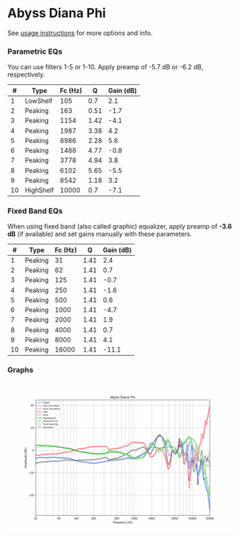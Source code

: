 # Abyss Diana Phi
See [usage instructions](https://github.com/jaakkopasanen/AutoEq#usage) for more options and info.

### Parametric EQs
You can use filters 1-5 or 1-10. Apply preamp of -5.7 dB or -6.2 dB, respectively.

|   # | Type      |   Fc (Hz) |    Q |   Gain (dB) |
|-----|-----------|-----------|------|-------------|
|   1 | LowShelf  |       105 | 0.7  |         2.1 |
|   2 | Peaking   |       163 | 0.51 |        -1.7 |
|   3 | Peaking   |      1154 | 1.42 |        -4.1 |
|   4 | Peaking   |      1987 | 3.38 |         4.2 |
|   5 | Peaking   |      8986 | 2.28 |         5.6 |
|   6 | Peaking   |      1488 | 4.77 |        -0.8 |
|   7 | Peaking   |      3778 | 4.94 |         3.8 |
|   8 | Peaking   |      6102 | 5.65 |        -5.5 |
|   9 | Peaking   |      8542 | 1.18 |         3.2 |
|  10 | HighShelf |     10000 | 0.7  |        -7.1 |

### Fixed Band EQs
When using fixed band (also called graphic) equalizer, apply preamp of **-3.6 dB** (if available) and set gains manually with these parameters.

|   # | Type    |   Fc (Hz) |    Q |   Gain (dB) |
|-----|---------|-----------|------|-------------|
|   1 | Peaking |        31 | 1.41 |         2.4 |
|   2 | Peaking |        62 | 1.41 |         0.7 |
|   3 | Peaking |       125 | 1.41 |        -0.7 |
|   4 | Peaking |       250 | 1.41 |        -1.6 |
|   5 | Peaking |       500 | 1.41 |         0.6 |
|   6 | Peaking |      1000 | 1.41 |        -4.7 |
|   7 | Peaking |      2000 | 1.41 |         1.9 |
|   8 | Peaking |      4000 | 1.41 |         0.7 |
|   9 | Peaking |      8000 | 1.41 |         4.1 |
|  10 | Peaking |     16000 | 1.41 |       -11.1 |

### Graphs
![](./Abyss%20Diana%20Phi.png)
